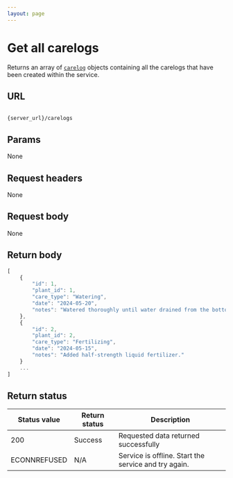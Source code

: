 ```yaml
---
layout: page
---
```

# Get all carelogs

Returns an array of [`carelog`](carelog.md) objects containing all the carelogs that have been created within the service.

## URL

```shell

{server_url}/carelogs
```

## Params

None

## Request headers

None

## Request body

None

## Return body

```js
[
    {
        "id": 1,
        "plant_id": 1,
        "care_type": "Watering",
        "date": "2024-05-20",
        "notes": "Watered thoroughly until water drained from the bottom."
    },
    {
        "id": 2,
        "plant_id": 2,
        "care_type": "Fertilizing",
        "date": "2024-05-15",
        "notes": "Added half-strength liquid fertilizer."
    }
    ...
]
```

## Return status

| Status value | Return status | Description |
| ------------- | ----------- | ----------- |
| 200 | Success | Requested data returned successfully |
|  ECONNREFUSED | N/A | Service is offline. Start the service and try again. |
